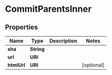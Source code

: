 

# CommitParentsInner


## Properties

| Name | Type | Description | Notes |
|------------ | ------------- | ------------- | -------------|
|**sha** | **String** |  |  |
|**url** | **URI** |  |  |
|**htmlUrl** | **URI** |  |  [optional] |




